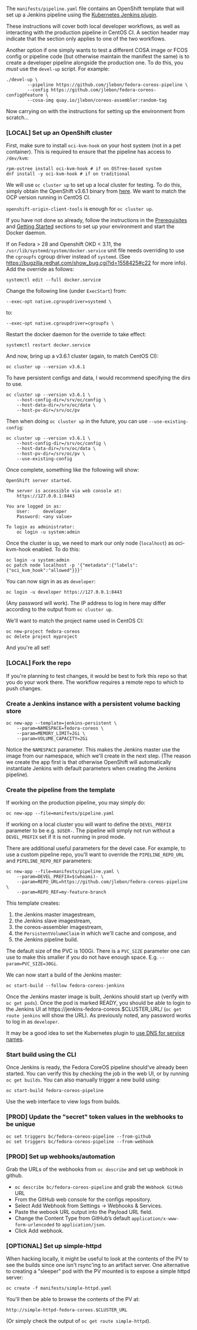 The `manifests/pipeline.yaml` file contains an OpenShift template that
will set up a Jenkins pipeline using the
[Kubernetes Jenkins plugin](https://github.com/jenkinsci/kubernetes-plugin).

These instructions will cover both local developer workflows, as well as
interacting with the production pipeline in CentOS CI. A section header
may indicate that the section only applies to one of the two workflows.

Another option if one simply wants to test a different COSA image or
FCOS config or pipeline code (but otherwise maintain the manifest the
same) is to create a developer pipeline alongside the production one. To
do this, you *must* use the `devel-up` script. For example:

```
./devel-up \
        --pipeline https://github.com/jlebon/fedora-coreos-pipeline \
        --config https://github.com/jlebon/fedora-coreos-config@feature \
        --cosa-img quay.io/jlebon/coreos-assembler:random-tag
```

Now carrying on with the instructions for setting up the environment
from scratch...

### [LOCAL] Set up an OpenShift cluster

First, make sure to install `oci-kvm-hook` on your host system (not in a
pet container). This is required to ensure that the pipeline has access
to `/dev/kvm`:

```
rpm-ostree install oci-kvm-hook # if on OSTree-based system
dnf install -y oci-kvm-hook # if on traditional
```

We will use `oc cluster up` to set up a local cluster for testing. To do
this, simply obtain the OpenShift v3.6.1 binary from
[here](https://github.com/openshift/origin/releases/tag/v3.6.1). We want
to match the OCP version running in CentOS CI.

`openshift-origin-client-tools` is enough for `oc cluster up`.

If you have not done so already, follow the instructions in the
[Prerequisites](https://github.com/openshift/origin/blob/v4.0.0-alpha.0/docs/cluster_up_down.md#prerequisites)
and [Getting Started](https://github.com/openshift/origin/blob/v4.0.0-alpha.0/docs/cluster_up_down.md#getting-started)
sections to set up your environment and start the Docker daemon.

If on Fedora > 28 and Openshift OKD < 3.11, the
`/usr/lib/systemd/system/docker.service` unit file needs
overriding to use the `cgroupfs` cgroup driver instead
of `systemd`. (See https://bugzilla.redhat.com/show_bug.cgi?id=1558425#c22
for more info). Add the override as follows:

```
systemctl edit --full docker.service
```

Change the following line (under `ExecStart`) from:

```
--exec-opt native.cgroupdriver=systemd \
```

to:

```
--exec-opt native.cgroupdriver=cgroupfs \
```

Restart the docker daemon for the override
to take effect:

```
systemctl restart docker.service
```

And now, bring up a v3.6.1 cluster (again, to match CentOS CI):

```
oc cluster up --version v3.6.1
```

To have persistent configs and data, I would recommend specifying the
dirs to use.

```
oc cluster up --version v3.6.1 \
    --host-config-dir=/srv/oc/config \
    --host-data-dir=/srv/oc/data \
    --host-pv-dir=/srv/oc/pv
```

Then when doing `oc cluster up` in the future, you can use
`--use-existing-config`:

```
oc cluster up --version v3.6.1 \
    --host-config-dir=/srv/oc/config \
    --host-data-dir=/srv/oc/data \
    --host-pv-dir=/srv/oc/pv \
    --use-existing-config
```

Once complete, something like the
following will show:

```
OpenShift server started.

The server is accessible via web console at:
    https://127.0.0.1:8443

You are logged in as:
    User:     developer
    Password: <any value>

To login as administrator:
    oc login -u system:admin
```

Once the cluster is up, we need to mark our only node (`localhost`) as
oci-kvm-hook enabled. To do this:

```
oc login -u system:admin
oc patch node localhost -p '{"metadata":{"labels":{"oci_kvm_hook":"allowed"}}}'
```

You can now sign in as as `developer`:

```
oc login -u developer https://127.0.0.1:8443
```

(Any password will work). The IP address to log in here may differ
according to the output from `oc cluster up`.

We'll want to match the project name used in CentOS CI:

```
oc new-project fedora-coreos
oc delete project myproject
```

And you're all set!

### [LOCAL] Fork the repo

If you're planning to test changes, it would be best to fork
this repo so that you do your work there. The workflow
requires a remote repo to which to push changes.

### Create a Jenkins instance with a persistent volume backing store

```
oc new-app --template=jenkins-persistent \
    --param=NAMESPACE=fedora-coreos \
    --param=MEMORY_LIMIT=2Gi \
    --param=VOLUME_CAPACITY=2Gi
```

Notice the `NAMESPACE` parameter. This makes the Jenkins master use the
image from our namespace, which we'll create in the next step. (The
reason we create the app first is that otherwise OpenShift will
automatically instantiate Jenkins with default parameters when creating
the Jenkins pipeline).

### Create the pipeline from the template

If working on the production pipeline, you may simply do:

```
oc new-app --file=manifests/pipeline.yaml
```

If working on a local cluster you will want to define the `DEVEL_PREFIX`
parameter to be e.g. `$USER-`. The pipeline will simply not run without
a `DEVEL_PREFIX` set if it is not running in prod mode.

There are additional useful parameters for the devel case. For example,
to use a custom pipeline repo, you'll want to override the
`PIPELINE_REPO_URL` and `PIPELINE_REPO_REF` parameters:

```
oc new-app --file=manifests/pipeline.yaml \
    --param=DEVEL_PREFIX=$(whoami)- \
    --param=REPO_URL=https://github.com/jlebon/fedora-coreos-pipeline \
    --param=REPO_REF=my-feature-branch
```

This template creates:

1. the Jenkins master imagestream,
2. the Jenkins slave imagestream,
3. the coreos-assembler imagestream,
4. the `PersistentVolumeClaim` in which we'll cache and compose, and
5. the Jenkins pipeline build.

The default size of the PVC is 100Gi. There is a `PVC_SIZE`
parameter one can use to make this smaller if you do not
have enough space. E.g. `--param=PVC_SIZE=30Gi`.

We can now start a build of the Jenkins master:

```
oc start-build --follow fedora-coreos-jenkins
```

Once the Jenkins master image is built, Jenkins should start up (verify
with `oc get pods`). Once the pod is marked READY, you should be able to
login to the Jenkins UI at https://jenkins-fedora-coreos.$CLUSTER_URL/
(`oc get route jenkins` will show the URL). As previously noted, any
password works to log in as `developer`.

It may be a good idea to set the Kubernetes plugin to
[use DNS for service names](TROUBLESHOOTING.md#issue-for-jenkins-dns-names).

### Start build using the CLI

Once Jenkins is ready, the Fedora CoreOS pipeline should've already been
started. You can verify this by checking the job in the web UI, or by
running `oc get builds`. You can also manually trigger a new build
using:

```
oc start-build fedora-coreos-pipeline
```

Use the web interface to view logs from builds.

### [PROD] Update the "secret" token values in the webhooks to be unique

```
oc set triggers bc/fedora-coreos-pipeline --from-github
oc set triggers bc/fedora-coreos-pipeline --from-webhook
```

### [PROD] Set up webhooks/automation

Grab the URLs of the webhooks from `oc describe` and set up webhook
in github.

- `oc describe bc/fedora-coreos-pipeline` and grab the `Webhook GitHub` URL
- From the GitHub web console for the configs repository.
- Select Add Webhook from Settings → Webhooks & Services.
- Paste the webook URL output into the Payload URL field.
- Change the Content Type from GitHub’s default `application/x-www-form-urlencoded` to `application/json`.
- Click Add webhook.

### [OPTIONAL] Set up simple-httpd

When hacking locally, it might be useful to look at the contents of the
PV to see the builds since one isn't rsync'ing to an artifact server.
One alternative to creating a "sleeper" pod with the PV mounted is to
expose a simple httpd server:

```
oc create -f manifests/simple-httpd.yaml
```

You'll then be able to browse the contents of the PV at:

```
http://simple-httpd-fedora-coreos.$CLUSTER_URL
```

(Or simply check the output of `oc get route simple-httpd`).
